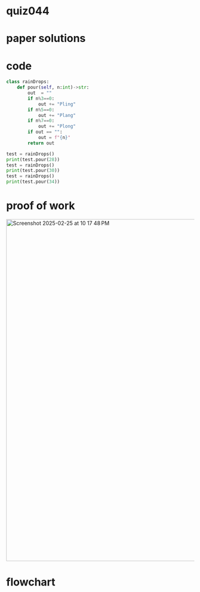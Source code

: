 # quiz044

# paper solutions

# code
```.py
class rainDrops:
    def pour(self, n:int)->str:
        out  = ""
        if n%3==0:
            out += "Pling"
        if n%5==0:
            out += "Plang"
        if n%7==0:
            out += "Plong"
        if out == "":
            out = f"{n}"
        return out

test = rainDrops()
print(test.pour(28))
test = rainDrops()
print(test.pour(30))
test = rainDrops()
print(test.pour(34))
```
# proof of work
<img width="913" alt="Screenshot 2025-02-25 at 10 17 48 PM" src="https://github.com/user-attachments/assets/442b6d1f-876c-4b8a-b187-b6056eba4fbe" />

# flowchart
